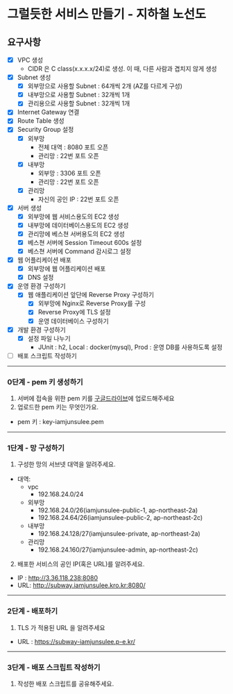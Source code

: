 # 그럴듯한 서비스 만들기 - 지하철 노선도
## 요구사항
- [x] VPC 생성  
    - CIDR 은 C class(x.x.x.x/24)로 생성. 이 때, 다른 사람과 겹치지 않게 생성
- [x] Subnet 생성  
    - [x] 외부망으로 사용할 Subnet : 64개씩 2개 (AZ를 다르게 구성)  
    - [x] 내부망으로 사용할 Subnet : 32개씩 1개  
    - [x] 관리용으로 사용할 Subnet : 32개씩 1개  
- [x] Internet Gateway 연결
- [x] Route Table 생성
- [x] Security Group 설정
    - [x] 외부망
        - 전체 대역 : 8080 포트 오픈
        - 관리망 : 22번 포트 오픈
    - [x] 내부망
        - 외부망 : 3306 포트 오픈
        - 관리망 : 22번 포트 오픈
    - [x] 관리망
        - 자신의 공인 IP : 22번 포트 오픈
- [x] 서버 생성
    - [x] 외부망에 웹 서비스용도의 EC2 생성
    - [x] 내부망에 데이터베이스용도의 EC2 생성
    - [x] 관리망에 베스쳔 서버용도의 EC2 생성
    - [x] 베스쳔 서버에 Session Timeout 600s 설정
    - [x] 베스쳔 서버에 Command 감시로그 설정
- [x] 웹 어플리케이션 배포
    - [x] 외부망에 웹 어플리케이션 배포
    - [x] DNS 설정
- [x] 운영 환경 구성하기
    - [x] 웹 애플리케이션 앞단에 Reverse Proxy 구성하기
        - [x] 외부망에 Nginx로 Reverse Proxy를 구성
        - [x] Reverse Proxy에 TLS 설정
        - [x] 운영 데이터베이스 구성하기
- [x] 개발 환경 구성하기
    - [x] 설정 파일 나누기
        - JUnit : h2, Local : docker(mysql), Prod : 운영 DB를 사용하도록 설정
- [ ] 배포 스크립트 작성하기 
---
### 0단계 - pem 키 생성하기
1. 서버에 접속을 위한 pem 키를 [구글드라이브](https://drive.google.com/drive/folders/1dZiCUwNeH1LMglp8dyTqqsL1b2yBnzd1?usp=sharing)에 업로드해주세요
2. 업로드한 pem 키는 무엇인가요.
- pem 키 : key-iamjunsulee.pem
---
### 1단계 - 망 구성하기
1. 구성한 망의 서브넷 대역을 알려주세요.
- 대역: 
    - vpc
        - 192.168.24.0/24
    - 외부망
        - 192.168.24.0/26(iamjunsulee-public-1, ap-northeast-2a)
        - 192.168.24.64/26(iamjunsulee-public-2, ap-northeast-2c)
    - 내부망
        - 192.168.24.128/27(iamjunsulee-private, ap-northeast-2a)
    - 관리망
        - 192.168.24.160/27(iamjunsulee-admin, ap-northeast-2c)
2. 배포한 서비스의 공인 IP(혹은 URL)를 알려주세요.
- IP : http://3.36.118.238:8080
- URL: http://subway.iamjunsulee.kro.kr:8080/
---
### 2단계 - 배포하기
1. TLS 가 적용된 URL 을 알려주세요
- URL : https://subway-iamjunsulee.p-e.kr/
---
### 3단계 - 배포 스크립트 작성하기
1. 작성한 배포 스크립트를 공유해주세요.


